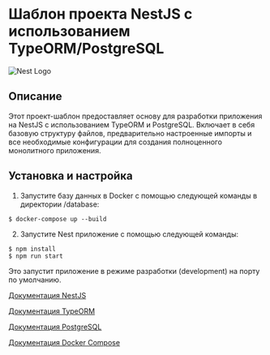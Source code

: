 # Шаблон проекта NestJS с использованием TypeORM/PostgreSQL

![Nest Logo](https://nestjs.com/img/logo-small.svg)

## Описание

Этот проект-шаблон предоставляет основу для разработки приложения на NestJS с использованием TypeORM и PostgreSQL. Включает в себя базовую структуру файлов, предварительно настроенные импорты и все необходимые конфигурации для создания полноценного монолитного приложения.

## Установка и настройка

1. Запустите базу данных в Docker с помощью следующей команды в директории /database:
```shell
$ docker-compose up --build
```

2. Запустите Nest приложение с помощью следующей команды:
```shell
$ npm install
$ npm run start
```

Это запустит приложение в режиме разработки (development) на порту по умолчанию.

[Документация NestJS](https://docs.nestjs.com/)

[Документация TypeORM](https://typeorm.io/)

[Документация PostgreSQL](https://www.postgresql.org/docs/)

[Документация Docker Compose](https://docs.docker.com/compose/)

